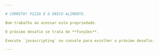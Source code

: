 ```yaml
---

# CORRETO! PIZZA É O ÚNICO ALIMENTO.

Bom trabalho ao acessar esta propriedade.

O próximo desafio se trata de **funções**.

Execute `javascripting` no console para escolher o próximo desafio.

---
```

